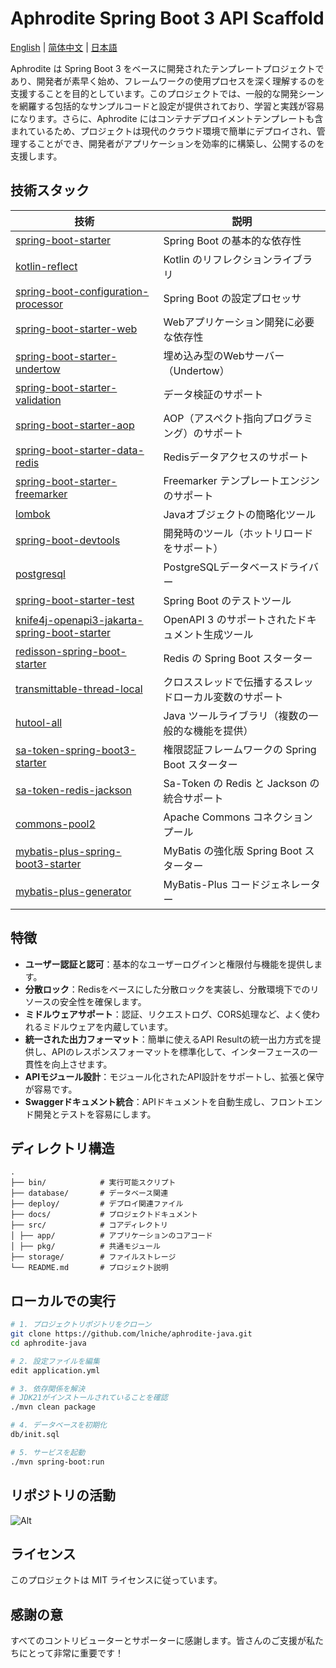 # Aphrodite Spring Boot 3 API Scaffold

[English](README.md) | [简体中文](README-zh.md) | [日本語](README-jp.md)

Aphrodite は Spring Boot 3
をベースに開発されたテンプレートプロジェクトであり、開発者が素早く始め、フレームワークの使用プロセスを深く理解するのを支援することを目的としています。このプロジェクトでは、一般的な開発シーンを網羅する包括的なサンプルコードと設定が提供されており、学習と実践が容易になります。さらに、Aphrodite
にはコンテナデプロイメントテンプレートも含まれているため、プロジェクトは現代のクラウド環境で簡単にデプロイされ、管理することができ、開発者がアプリケーションを効率的に構築し、公開するのを支援します。

## 技術スタック

| 技術                                                                                                                                               | 説明                                 |
|--------------------------------------------------------------------------------------------------------------------------------------------------|------------------------------------|
| [spring-boot-starter](https://spring.io/projects/spring-boot)                                                                                    | Spring Boot の基本的な依存性               |
| [kotlin-reflect](https://kotlinlang.org/api/latest/jvm/stdlib/kotlin.reflect/)                                                                   | Kotlin のリフレクションライブラリ               |
| [spring-boot-configuration-processor](https://docs.spring.io/spring-boot/docs/current/reference/html/boot-features-configuration-processor.html) | Spring Boot の設定プロセッサ               |
| [spring-boot-starter-web](https://spring.io/projects/spring-boot)                                                                                | Webアプリケーション開発に必要な依存性               |
| [spring-boot-starter-undertow](https://spring.io/projects/spring-boot)                                                                           | 埋め込み型のWebサーバー（Undertow）            |
| [spring-boot-starter-validation](https://spring.io/projects/spring-boot)                                                                         | データ検証のサポート                         |
| [spring-boot-starter-aop](https://spring.io/projects/spring-boot)                                                                                | AOP（アスペクト指向プログラミング）のサポート           |
| [spring-boot-starter-data-redis](https://spring.io/projects/spring-data-redis)                                                                   | Redisデータアクセスのサポート                  |
| [spring-boot-starter-freemarker](https://spring.io/projects/spring-boot)                                                                         | Freemarker テンプレートエンジンのサポート         |
| [lombok](https://projectlombok.org/)                                                                                                             | Javaオブジェクトの簡略化ツール                  |
| [spring-boot-devtools](https://docs.spring.io/spring-boot/docs/current/reference/html/using.html#using-boot-devtools)                            | 開発時のツール（ホットリロードをサポート）              |
| [postgresql](https://jdbc.postgresql.org/)                                                                                                       | PostgreSQLデータベースドライバー              |
| [spring-boot-starter-test](https://spring.io/projects/spring-boot)                                                                               | Spring Boot のテストツール                |
| [knife4j-openapi3-jakarta-spring-boot-starter](https://knife4j.github.io/knife4j/)                                                               | OpenAPI 3 のサポートされたドキュメント生成ツール      |
| [redisson-spring-boot-starter](https://github.com/redisson/redisson)                                                                             | Redis の Spring Boot スターター          |
| [transmittable-thread-local](https://github.com/alibaba/transmittable-thread-local)                                                              | クロススレッドで伝播するスレッドローカル変数のサポート        |
| [hutool-all](https://github.com/dromara/hutool)                                                                                                  | Java ツールライブラリ（複数の一般的な機能を提供）        |
| [sa-token-spring-boot3-starter](https://github.com/dromara/sa-token)                                                                             | 権限認証フレームワークの Spring Boot スターター     |
| [sa-token-redis-jackson](https://github.com/dromara/sa-token)                                                                                    | Sa-Token の Redis と Jackson の統合サポート |
| [commons-pool2](https://commons.apache.org/proper/commons-pool/)                                                                                 | Apache Commons コネクションプール           |
| [mybatis-plus-spring-boot3-starter](https://mp.baomidou.com/)                                                                                    | MyBatis の強化版 Spring Boot スターター     |
| [mybatis-plus-generator](https://mp.baomidou.com/guide/generator.html)                                                                           | MyBatis-Plus コードジェネレーター            |

## 特徴

- **ユーザー認証と認可**：基本的なユーザーログインと権限付与機能を提供します。
- **分散ロック**：Redisをベースにした分散ロックを実装し、分散環境下でのリソースの安全性を確保します。
- **ミドルウェアサポート**：認証、リクエストログ、CORS処理など、よく使われるミドルウェアを内蔵しています。
- **統一された出力フォーマット**：簡単に使えるAPI Resultの統一出力方式を提供し、APIのレスポンスフォーマットを標準化して、インターフェースの一貫性を向上させます。
- **APIモジュール設計**：モジュール化されたAPI設計をサポートし、拡張と保守が容易です。
- **Swaggerドキュメント統合**：APIドキュメントを自動生成し、フロントエンド開発とテストを容易にします。

## ディレクトリ構造

```
.
├── bin/            # 実行可能スクリプト
├── database/       # データベース関連
├── deploy/         # デプロイ関連ファイル
├── docs/           # プロジェクトドキュメント
├── src/            # コアディレクトリ
│ ├── app/          # アプリケーションのコアコード
│ ├── pkg/          # 共通モジュール
├── storage/        # ファイルストレージ
└── README.md       # プロジェクト説明

```

## ローカルでの実行

```bash
# 1. プロジェクトリポジトリをクローン
git clone https://github.com/lniche/aphrodite-java.git
cd aphrodite-java

# 2. 設定ファイルを編集
edit application.yml

# 3. 依存関係を解決
# JDK21がインストールされていることを確認
./mvn clean package

# 4. データベースを初期化
db/init.sql

# 5. サービスを起動
./mvn spring-boot:run
```

## リポジトリの活動

![Alt](https://repobeats.axiom.co/api/embed/77051c15d804671897e92ca568506d5a088f0dca.svg "Repobeats analytics image")

## ライセンス

このプロジェクトは MIT ライセンスに従っています。

## 感謝の意

すべてのコントリビューターとサポーターに感謝します。皆さんのご支援が私たちにとって非常に重要です！
